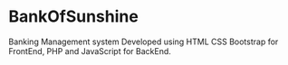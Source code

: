 # BankOfSunshine
Banking Management system Developed using HTML CSS Bootstrap for FrontEnd, PHP and JavaScript for BackEnd.
